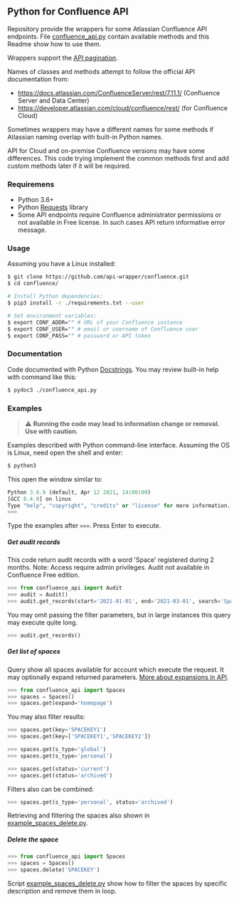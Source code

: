 ## Python for Confluence API

Repository provide the wrappers for some Atlassian Confluence API endpoints.
File [confluence_api.py](confluence_api.py) contain available methods and this Readme show how to use them.

Wrappers support the [API pagination](https://developer.atlassian.com/server/confluence/pagination-in-the-rest-api/).

Names of classes and methods attempt to follow the official API documentation from:
- https://docs.atlassian.com/ConfluenceServer/rest/7.11.1/ (Confluence Server and Data Center)
- https://developer.atlassian.com/cloud/confluence/rest/ (for Confluence Cloud)

Sometimes wrappers may have a different names for some methods if Atlassian naming overlap with built-in Python names.

API for Cloud and on-premise Confluence versions may have some differences. This code trying implement the common methods first and add custom methods later if it will be required.

### Requiremens

- Python 3.6+
- Python [Requests](https://requests.readthedocs.io/en/master/) library
- Some API endpoints require Confluence administrator permissions or not available in Free license. In such cases API return informative error message.

### Usage

Assuming you have a Linux installed:

```bash
$ git clone https://github.com/api-wrapper/confluence.git
$ cd confluence/

# Install Python dependencies:
$ pip3 install -r ./requirements.txt --user

# Set environment variables:
$ export CONF_ADDR="" # URL of your Confluence instance
$ export CONF_USER="" # email or username of Confluence user
$ export CONF_PASS="" # password or API token
```

### Documentation
Code documented with Python [Docstrings](https://www.python.org/dev/peps/pep-0257/#what-is-a-docstring).
You may review built-in help with command like this:
```bash
$ pydoc3 ./confluence_api.py
```

### Examples

> :warning: **Running the code may lead to information change or removal. Use with caution.**

Examples described with Python command-line interface. Assuming the OS is Linux, need open the shell and enter:

```bash
$ python3
```
This open the window similar to:

```python
Python 3.6.9 (default, Apr 12 2021, 14:00:00)
[GCC 8.4.0] on linux
Type "help", "copyright", "credits" or "license" for more information.
>>>
```
Type the examples after `>>>`. Press Enter to execute.

##### Get audit records

This code return audit records with a word 'Space' registered during 2 months.
Note: Access require admin privileges. Audit not available in Confluence Free edition.

```python
>>> from confluence_api import Audit
>>> audit = Audit()
>>> audit.get_records(start='2021-01-01', end='2021-03-01', search='Space')
```

You may omit passing the filter parameters, but in large instances this query may execute quite long.
```python
>>> audit.get_records()
```

##### Get list of spaces

Query show all spaces available for account which execute the request. It may optionally expand  returned parameters. [More about expansions in API](https://developer.atlassian.com/server/confluence/expansions-in-the-rest-api/).

```python
>>> from confluence_api import Spaces
>>> spaces = Spaces()
>>> spaces.get(expand='homepage')
```

You may also filter results:
```python
>>> spaces.get(key='SPACEKEY1')
>>> spaces.get(key=['SPACEKEY1','SPACEKEY2'])

>>> spaces.get(s_type='global')
>>> spaces.get(s_type='personal')

>>> spaces.get(status='current')
>>> spaces.get(status='archived')
```

Filters also can be combined:
```python
>>> spaces.get(s_type='personal', status='archived')
```
Retrieving and filtering the spaces also shown in [example_spaces_delete.py](example_spaces_delete.py).

##### Delete the space

```python
>>> from confluence_api import Spaces
>>> spaces = Spaces()
>>> spaces.delete('SPACEKEY')
```
Script [example_spaces_delete.py](example_spaces_delete.py) show how to filter the spaces by specific description and remove them in loop.
